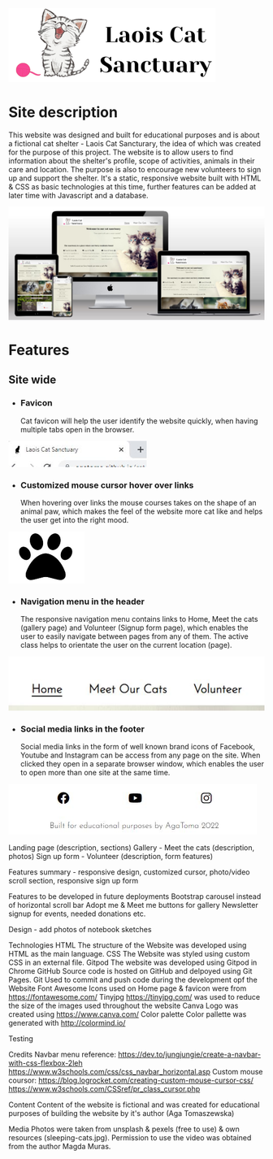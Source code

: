 ![Laois Cat Sanctuary logo](assets/images/logo.PNG)

<h1>Site description</h1>
This website was designed and built for educational purposes and is about a fictional cat shelter - Laois Cat Sancturary, the idea of which was created for the purpose of this project. The website is to allow users to find information about the shelter's profile, scope of activities, animals in their care and location. The purpose is also to encourage new volunteers to sign up and support the shelter. It's a static, responsive website built with HTML & CSS as basic technologies at this time, further features can be added at later time with Javascript and a database.  

![Multidevice mockup](docs/readme-images/mockup.jpg)

<h1>Features</h1> 
<h2>Site wide</h2>
<ul>
    <li><h3>Favicon</h3></li>
    Cat favicon will help the user identify the website quickly, when having multiple tabs open in the browser.
    
</ul>

 ![Favicon](docs/readme-images/favicon.JPG) 

<ul>
    <li><h3>Customized mouse cursor hover over links</h3></li>
    When hovering over links the mouse courses takes on the shape of an animal paw, which makes the feel of the website more cat like and helps the user get into the right mood. 
</ul>
   
 ![Cursor](docs/readme-images/cursor.JPG)

<ul>
    <li><h3>Navigation menu in the header</h3></li>
    The responsive navigation menu contains links to Home, Meet the cats (gallery page) and Volunteer (Signup form page), which enables the user to easily navigate between pages from any of them. The active class helps to orientate the user on the current location (page). 
</ul>

![Navbar](docs/readme-images/navbar.JPG)

<ul>
    <li><h3>Social media links in the footer</h3></li>
    Social media links in the form of well known brand icons of Facebook, Youtube and Instagram can be access from any page on the site. When clicked they open in a separate browser window, which enables the user to open more than one site at the same time.  
</ul>
    
![Footer](docs/readme-images/footer.JPG) 

Landing page (description, sections)
Gallery - Meet the cats (description, photos) 
Sign up form - Volunteer (description, form features)

Features summary - responsive design, customized cursor, photo/video scroll section, responsive sign up form 

Features to be developed in future deployments
Bootstrap carousel instead of horizontal scroll bar
Adopt me & Meet me buttons for gallery
Newsletter signup for events, needed donations etc. 

Design - add photos of notebook sketches

Technologies
HTML
The structure of the Website was developed using HTML as the main language.
CSS
The Website was styled using custom CSS in an external file.
Gitpod
The website was developed using Gitpod in Chrome
GitHub
Source code is hosted on GitHub and delpoyed using Git Pages.
Git
Used to commit and push code during the development opf the Website
Font Awesome
Icons used on Home page & favicon were from https://fontawesome.com/ 
Tinyjpg
https://tinyjpg.com/ was used to reduce the size of the images used throughout the website
Canva
Logo was created using https://www.canva.com/
Color palette
Color pallette was generated with http://colormind.io/ 

Testing

Credits
Navbar menu reference:
https://dev.to/jungjungie/create-a-navbar-with-css-flexbox-2leh 
https://www.w3schools.com/css/css_navbar_horizontal.asp
Custom mouse coursor:
https://blog.logrocket.com/creating-custom-mouse-cursor-css/
https://www.w3schools.com/CSSref/pr_class_cursor.php

Content
Content of the website is fictional and was created for educational purposes of building the website by it's author (Aga Tomaszewska)

Media
Photos were taken from unsplash & pexels (free to use) & own resources (sleeping-cats.jpg).
Permission to use the video was obtained from the author Magda Muras. 